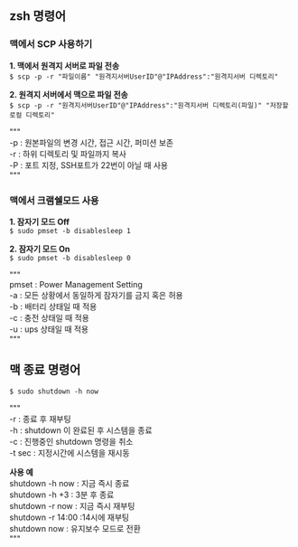 ## zsh 명령어
### 맥에서 SCP 사용하기
**1. 맥에서 원격지 서버로 파일 전송**  
`$ scp -p -r "파일이름" "원격지서버UserID"@"IPAddress":"원격지서버 디렉토리"`


**2. 원격지 서버에서 맥으로 파일 전송**  
`$ scp -p -r "원격지서버UserID"@"IPAddress":"원격지서버 디렉토리(파일)" "저장할 로컬 디렉토리"`

"""  
-p : 원본파일의 변경 시간, 접근 시간, 퍼미션 보존  
-r : 하위 디렉토리 및 파일까지 복사  
-P : <Port>포트 지정, SSH포트가 22번이 아닐 때 사용  
"""  

### 맥에서 크램쉘모드 사용
**1. 잠자기 모드 Off**  
`$ sudo pmset -b disablesleep 1`  

**2. 잠자기 모드 On**  
`$ sudo pmset -b disablesleep 0`  

"""  
pmset : Power Management Setting  
-a : 모든 상황에서 동일하게 잠자기를 금지 혹은 허용  
-b : 배터리 상태일 때 적용  
-c : 충전 상태일 때 적용  
-u : ups 상태일 때 적용  
"""

## 맥 종료 명령어  
`$ sudo shutdown -h now`  

"""  
-r : 종료 후 재부팅  
-h : shutdown 이 완료된 후 시스템을 종료  
-c : 진행중인 shutdown 명령을 취소  
-t sec : 지정시간에 시스템을 재시동  

**사용 예**  
shutdown -h now : 지금 즉시 종료  
shutdown -h +3 : 3분 후 종료  
shutdown -r now : 지금 즉시 재부팅  
shutdown -r 14:00 :14시에 재부팅  
shutdown now : 유지보수 모드로 전환  
"""
